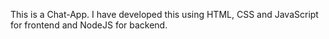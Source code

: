 This is a Chat-App.
I have developed this using HTML, CSS and JavaScript for frontend and NodeJS for backend.

